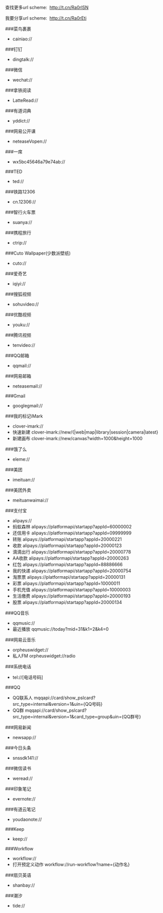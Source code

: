 

查找更多url scheme:  http://t.cn/Ra0rlSN

我要分享url scheme:  http://t.cn/Ra0rEti


###菜鸟裹裹

- cainiao://

###钉钉

- dingtalk://

###微信

- wechat://

###拿铁阅读

- LatteRead://

###有道词典

- yddict://

###网易公开课

- neteaseVopen://

###一席

- wx5bc45646a79e74ab://

###TED

- ted://


###铁路12306

- cn.12306://

###智行火车票

- suanya://

###携程旅行

- ctrip://

###Cuto Wallpaper(少数派壁纸)

- cuto://

###爱奇艺

- iqiyi://

###搜狐视频

- sohuvideo://

###优酷视频

- youku://

###腾讯视频

- tenvideo://

###QQ邮箱

- qqmail://

###网易邮箱

- neteasemail://

###Gmail

- googlegmail://

###我的标记iMark

- clover-imark://
- 快速新建 clover-imark://new/{|web|map|library|session|camera|latest} 
- 新建画布 clover-imark://new/canvas?width=1000&height=1000

###饿了么

- eleme://

###美团

- imeituan://

###美团外卖

- meituanwaimai://

###支付宝
- alipays://
- 蚂蚁森林 alipays://platformapi/startapp?appId=60000002
- 还信用卡 alipays://platformapi/startapp?appId=09999999
- 转账 alipays://platformapi/startapp?appId=20000221
- 收款 alipays://platformapi/startapp?appId=20000123
- 滴滴出行 alipays://platformapi/startapp?appId=20000778
- AA收款 alipays://platformapi/startapp?appId=20000263
- 红包 alipays://platformapi/startapp?appId=88886666
- 我的快递 alipays://platformapi/startapp?appId=20000754
- 淘票票 alipays://platformapi/startapp?appId=20000131
- 彩票 alipays://platformapi/startapp?appId=10000011
- 手机充值 alipays://platformapi/startapp?appId=10000003
- 生活缴费 alipays://platformapi/startapp?appId=20000193
- 股票 alipays://platformapi/startapp?appId=20000134

###QQ音乐
- qqmusic://
- 最近播放 qqmusic://today?mid=31&k1=2&k4=0

###网易云音乐
- orpheuswidget://
- 私人FM orpheuswidget://radio

###系统电话
- tel://[电话号码]

###QQ
- QQ联系人 mqqapi://card/show_pslcard?src_type=internal&version=1&uin={QQ号码}
- QQ群 mqqapi://card/show_pslcard?src_type=internal&version=1&card_type=group&uin={QQ群号}

###网易新闻
- newsapp://

###今日头条
- snssdk141://

###微信读书
- weread://

###印象笔记
- evernote://

###有道云笔记
- youdaonote://

###Keep 
- keep://

###Workflow
- workflow://
- 打开预定义动作 workflow://run-workflow?name={动作名}

###扇贝英语
- shanbay://

###潮汐
- tide://


